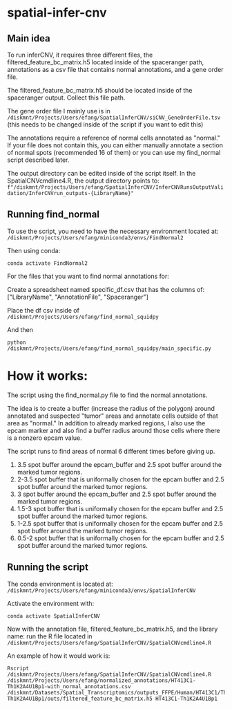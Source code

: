 # spatial-infer-cnv

## Main idea

To run inferCNV, it requires three different files, the filtered_feature_bc_matrix.h5 located inside of the spaceranger path, annotations as a csv file that contains normal annotations, and a gene order file.

The filtered_feature_bc_matrix.h5 should be located inside of the spaceranger output. Collect this file path.

The gene order file I mainly use is in `/diskmnt/Projects/Users/efang/SpatialInferCNV/siCNV_GeneOrderFile.tsv` (this needs to be changed inside of the script if you want to edit this)

The annotations require a reference of normal cells annotated as "normal." If your file does not contain this, you can either manually annotate a section of normal spots (recommended 16 of them) or you can use my find_normal script described later.

The output directory can be edited inside of the script itself. In the SpatialCNVcmdline4.R, the output directory points to:
`f"/diskmnt/Projects/Users/efang/SpatialInferCNV/InferCNVRunsOutputValidation/InferCNVrun_outputs-{LibraryName}"`

## Running find_normal
To use the script, you need to have the necessary environment located at: `/diskmnt/Projects/Users/efang/miniconda3/envs/FindNormal2`

Then using conda:
```
conda activate FindNormal2
```
For the files that you want to find normal annotations for:

Create a spreadsheet named specific_df.csv that has the columns of: ["LibraryName", "AnnotationFile",  "Spaceranger"]

Place the df csv inside of `/diskmnt/Projects/Users/efang/find_normal_squidpy`

And then
```
python /diskmnt/Projects/Users/efang/find_normal_squidpy/main_specific.py
```

# How it works:
The script using the find_normal.py file to find the normal annotations. 

The idea is to create a buffer (increase the radius of the polygon) around annotated and suspected "tumor" areas and annotate cells outside of that area as "normal." In addition to already marked regions, I also use the epcam marker and also find a buffer radius around those cells where there is a nonzero epcam value. 

The script runs to find areas of normal 6 different times before giving up.

1. 3.5 spot buffer around the epcam_buffer and 2.5 spot buffer around the marked tumor regions.
2. 2-3.5 spot buffer that is uniformally chosen for the epcam buffer and 2.5 spot buffer around the marked tumor regions.
3. 3 spot buffer around the epcam_buffer and 2.5 spot buffer around the marked tumor regions.
4. 1.5-3 spot buffer that is uniformally chosen for the epcam buffer and 2.5 spot buffer around the marked tumor regions.
5. 1-2.5 spot buffer that is uniformally chosen for the epcam buffer and 2.5 spot buffer around the marked tumor regions.
6. 0.5-2 spot buffer that is uniformally chosen for the epcam buffer and 2.5 spot buffer around the marked tumor regions.

## Running the script
The conda environment is located at: `/diskmnt/Projects/Users/efang/miniconda3/envs/SpatialInferCNV`

Activate the environment with:
```
conda activate SpatialInferCNV
```

Now with the annotation file, filtered_feature_bc_matrix.h5, and the library name: run the R file located in `/diskmnt/Projects/Users/efang/SpatialInferCNV/SpatialCNVcmdline4.R`

An example of how it would work is:
```
Rscript /diskmnt/Projects/Users/efang/SpatialInferCNV/SpatialCNVcmdline4.R /diskmnt/Projects/Users/efang/normalized_annotations/HT413C1-Th1K2A4U1Bp1-with_normal_annotations.csv /diskmnt/Datasets/Spatial_Transcriptomics/outputs_FFPE/Human/HT413C1/Th1K2/HT413C1-Th1K2A4U1Bp1/outs/filtered_feature_bc_matrix.h5 HT413C1-Th1K2A4U1Bp1
```
